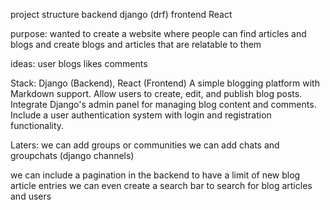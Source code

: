 project structure
backend django (drf)
frontend React

purpose:
wanted to create a website where people can find articles and blogs
and create blogs and articles that are relatable to them

ideas:
user blogs likes comments



Stack: Django (Backend), React (Frontend)
A simple blogging platform with Markdown support. Allow users to create, edit, and publish blog posts. Integrate Django's admin panel for managing blog content and comments. Include a user authentication system with login and registration functionality.


Laters:
we can add groups or communities
we can add chats and groupchats (django channels)



we can include a pagination in the backend to have a limit of new blog article entries
we can even create a search bar to search for blog articles and users
